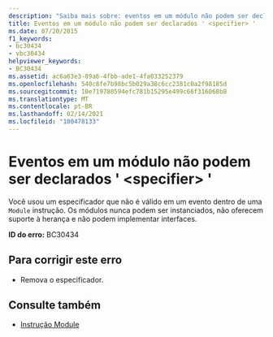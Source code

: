 ```yaml
---
description: "Saiba mais sobre: eventos em um módulo não podem ser declarados ' <specifier> '"
title: Eventos em um módulo não podem ser declarados ' <specifier> '
ms.date: 07/20/2015
f1_keywords:
- bc30434
- vbc30434
helpviewer_keywords:
- BC30434
ms.assetid: ac6a63e3-89a6-4fbb-ade1-4fa033252379
ms.openlocfilehash: 540c8fe7b98bc5b029a38c6cc2381c0a2f98185d
ms.sourcegitcommit: 10e719780594efc781b15295e499c66f316068b8
ms.translationtype: MT
ms.contentlocale: pt-BR
ms.lasthandoff: 02/14/2021
ms.locfileid: "100478133"
---
```

# <a name="events-in-a-module-cannot-be-declared-specifier"></a>Eventos em um módulo não podem ser declarados ' \<specifier> '

Você usou um especificador que não é válido em um evento dentro de uma `Module` instrução. Os módulos nunca podem ser instanciados, não oferecem suporte à herança e não podem implementar interfaces.  
  
 **ID do erro:** BC30434  
  
## <a name="to-correct-this-error"></a>Para corrigir este erro  
  
- Remova o especificador.  
  
## <a name="see-also"></a>Consulte também

- [Instrução Module](../language-reference/statements/module-statement.md)
